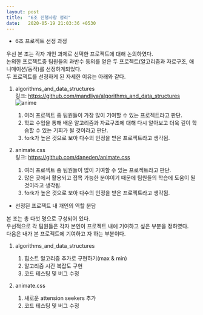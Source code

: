 ```yaml
---
layout: post
title:  "6조 진행사항 정리"
date:   2020-05-19 21:03:36 +0530
---
```

* 6조 프로젝트 선정 과정  

우선 본 조는 각자 개인 과제로 선택한 프로젝트에 대해 논의하였다.  
논의한 프로젝트중 팀원들의 과반수 동의를 얻은 두 프로젝트(알고리즘과 자료구조, 애니매이션/동작)를 선정하게되었다.  
두 프로젝트를 선정하게 된 자세한 이유는 아래와 같다.  

1. algorithms_and_data_structures  
링크: https://github.com/mandliya/algorithms_and_data_structures 
![anime](https://user-images.githubusercontent.com/48412325/82247490-6d314d80-9981-11ea-8471-83d1022f9ae3.JPG)
    1. 여러 프로젝트 중 팀원들이 가장 많이 기여할 수 있는 프로젝트라고 판단.
    1. 학교 수업을 통해 배운 알고리즘과 자료구조에 대해 다시 알아보고 더욱 깊이 학습할 수 있는 기회가 될 것이라고 판단.
    1. fork가 높은 것으로 보아 다수의 인정을 받은 프로젝트라고 생각됨.
    
1. animate.css  
링크: https://github.com/daneden/animate.css  
    1. 여러 프로젝트 중 팀원들이 많이 기여할 수 있는 프로젝트라고 판단.
    1. 많은 곳에서 활용되고 접목 가능한 분야이기 때문에 팀원들의 학습에 도움이 될 것이라고 생각됨.
    1. fork가 높은 것으로 보아 다수의 인정을 받은 프로젝트라고 생각됨.

* 선정된 프로젝트 내 개인의 역할 분담  

본 조는 총 다섯 명으로 구성되어 있다.  
우선적으로 각 팀원들은 각자 본인이 프로젝트 내에 기여하고 싶은 부분을 정하였다.  
다음은 내가 본 프로젝트에 기여하고 자 하는 부분이다.  

1. algorithms_and_data_structures
    1. 힙소트 알고리즘 추가로 구현하기(max & min)
    1. 알고리즘 시간 복잡도 구현
    1. 코드 테스팅 및 버그 수정

1. animate.css
    1. 새로운 attension seekers 추가
    1. 코드 테스팅 및 버그 수정


[jekyll-docs]: https://jekyllrb.com/docs/home
[jekyll-gh]:   https://github.com/jekyll/jekyll
[jekyll-talk]: https://talk.jekyllrb.com/
